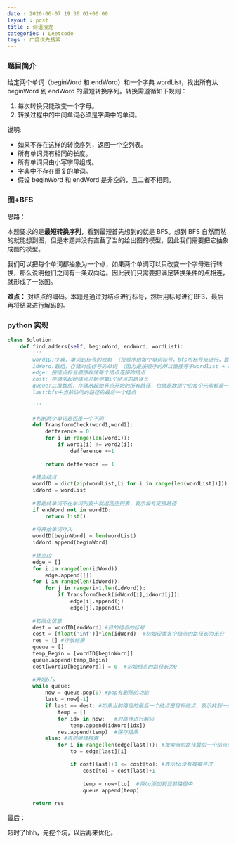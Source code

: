 ```yaml
---
date : 2020-06-07 19:30:01+00:00
layout : post
title : 词语接龙
categories : Leetcode
tags : 广度优先搜索
---
```


### 题目简介
给定两个单词（beginWord 和 endWord）和一个字典 wordList，找出所有从 beginWord 到 endWord 的最短转换序列。转换需遵循如下规则：

1. 每次转换只能改变一个字母。
2. 转换过程中的中间单词必须是字典中的单词。

说明:

* 如果不存在这样的转换序列，返回一个空列表。
* 所有单词具有相同的长度。
* 所有单词只由小写字母组成。
* 字典中不存在重复的单词。
* 假设 beginWord 和 endWord 是非空的，且二者不相同。


### 图+BFS
思路：

本题要求的是**最短转换序列**，看到最短首先想到的就是 BFS。想到 BFS 自然而然的就能想到图，但是本题并没有直截了当的给出图的模型，因此我们需要把它抽象成图的模型。

我们可以把每个单词都抽象为一个点，如果两个单词可以只改变一个字母进行转换，那么说明他们之间有一条双向边。因此我们只需要把满足转换条件的点相连，就形成了一张图。

**难点：**
对结点的编码。本题是通过对结点进行标号，然后用标号进行BFS，最后再将结果进行解码的。

### python 实现
```python
class Solution:
    def findLadders(self, beginWord, endWord, wordList):
        '''
        wordID:字典，单词到标号的映射 （按顺序给每个单词标号，bfs用标号来进行，最后再进行编码）
        idWord:数组，存储对应标号的单词 （因为是按顺序的所以直接等于wordlist + beginword）
        edge: 按结点标号顺序存储每个结点连接的结点
        cost: 存储从起始结点开始到第i个结点的路径长
		queue:二维数组，存储从起始节点开始的所有路径，也就是数组中的每个元素都是一条路径
		last:bfs中当前访问的路径的最后一个结点
		
        '''
		
		#判断两个单词是否差一个不同
        def TransformCheck(word1,word2):
            defference = 0
            for i in range(len(word1)):
                if word1[i] != word2[i]:
                    defference +=1
            
            return defference == 1
		
		#建立结点
        wordID = dict(zip(wordList,[i for i in range(len(wordList))]))
        idWord = wordList
		
		#若是终单词不在单词列表中就返回空列表，表示没有变换路径
        if endWord not in wordID:
            return list()
        
		#将开始单词存入
        wordID[beginWord] = len(wordList)
        idWord.append(beginWord)
		
		#建立边
        edge = []
        for i in range(len(idWord)):
	        edge.append([])
        for i in range(len(idWord)):
            for j in range(i+1,len(idWord)):
                if TransformCheck(idWord[i],idWord[j]):
                    edge[i].append(j)
                    edge[j].append(i)
        
		#初始化信息
        dest = wordID[endWord] #目的结点的标号
        cost = [float('inf')]*len(idWord)  #初始设置各个结点的路径长为无穷
        res = [] #存放结果
        queue = []  
        temp_Begin = [wordID[beginWord]]
        queue.append(temp_Begin)		
        cost[wordID[beginWord]] = 0  #初始结点的路径长为0
		
		#开始bfs
        while queue:
            now = queue.pop(0) #pop有删除的功能
            last = now[-1]
            if last == dest: #如果当前路径的最后一个结点是目标结点，表示找到一条完整路径
                temp = []  
                for idx in now:   #对路径进行解码
                    temp.append(idWord[idx])
                res.append(temp)  #保存结果
            else: #否则继续搜索
                for i in range(len(edge[last])): #搜索当前路径最后一个结点的邻接结点（to）
                    to = edge[last][i]

                    if cost[last]+1 <= cost[to]: #表示to没有被搜寻过
                        cost[to] = cost[last]+1
                    
                        temp = now+[to]  #将to添加到当前路径中
                        queue.append(temp)
            
        return res
```


最后：

超时了hhh，先挖个坑，以后再来优化。


